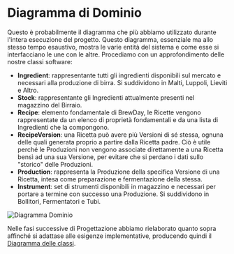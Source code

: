 # Diagramma di Dominio

Questo è probabilmente il diagramma che più abbiamo utilizzato durante l'intera esecuzione del progetto. Questo diagramma, essenziale ma allo stesso tempo esaustivo, mostra le varie entità del sistema e come esse si interfacciano le une con le altre. Procediamo con un approfondimento delle nostre classi software:

* **Ingredient**: rappresentante tutti gli ingredienti disponibili sul mercato e necessari alla produzione di birra. Si suddividono in Malti, Luppoli, Lieviti e Altro.
* **Stock**: rappresentante gli Ingredienti attualmente presenti nel magazzino del Birraio.
* **Recipe**: elemento fondamentale di BrewDay, le Ricette vengono rappresentate da un elenco di proprietà fondamentali e da una lista di Ingredienti che la compongono. 
* **RecipeVersion**: una Ricetta può avere più Versioni di sé stessa, ognuna delle quali generata proprio a partire dalla Ricetta padre. Ciò è utile perché le Produzioni non vengono associate direttamente a una Ricetta bensì ad una sua Versione, per evitare che si perdano i dati sullo "storico" delle Produzioni. 
* **Production**: rappresenta la Produzione della specifica Versione di una Ricetta, intesa come preparazione e fermentazione della stessa.
* **Instrument**: set di strumenti disponibili in magazzino e necessari per portare a termine con successo una Produzione. Si suddividono in Bollitori, Fermentatori e Tubi.

![Diagramma Dominio](https://i.imgur.com/8iFOP9C.jpg)

Nelle fasi successive di Progettazione abbiamo rielaborato quanto sopra affinché si adattase alle esigenze implementative, producendo quindi il [Diagramma delle classi](../04-Implementazione/4.3-ClassDiagram.md).




